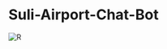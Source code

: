 # Suli-Airport-Chat-Bot




![R](https://user-images.githubusercontent.com/95575258/163689925-933ebb8e-2786-42d6-b0ed-8fc7da111a9a.jpg)
